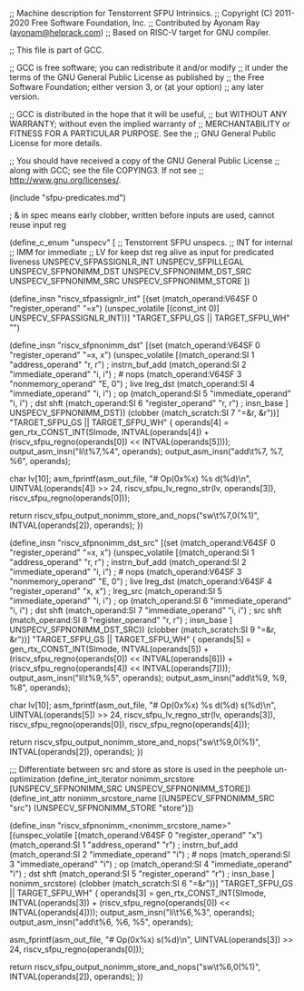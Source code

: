;; Machine description for Tenstorrent SFPU Intrinsics.
;; Copyright (C) 2011-2020 Free Software Foundation, Inc.
;; Contributed by Ayonam Ray (ayonam@helprack.com)
;; Based on RISC-V target for GNU compiler.

;; This file is part of GCC.

;; GCC is free software; you can redistribute it and/or modify
;; it under the terms of the GNU General Public License as published by
;; the Free Software Foundation; either version 3, or (at your option)
;; any later version.

;; GCC is distributed in the hope that it will be useful,
;; but WITHOUT ANY WARRANTY; without even the implied warranty of
;; MERCHANTABILITY or FITNESS FOR A PARTICULAR PURPOSE.  See the
;; GNU General Public License for more details.

;; You should have received a copy of the GNU General Public License
;; along with GCC; see the file COPYING3.  If not see
;; <http://www.gnu.org/licenses/>.

(include "sfpu-predicates.md")

; & in spec means early clobber, written before inputs are used, cannot reuse input reg

(define_c_enum "unspecv" [
  ;; Tenstorrent SFPU unspecs.
  ;; INT for internal
  ;; IMM for immediate
  ;; LV for keep dst reg alive as input for predicated liveness
  UNSPECV_SFPASSIGNLR_INT
  UNSPECV_SFPILLEGAL
  UNSPECV_SFPNONIMM_DST
  UNSPECV_SFPNONIMM_DST_SRC
  UNSPECV_SFPNONIMM_SRC
  UNSPECV_SFPNONIMM_STORE
])

(define_insn "riscv_sfpassignlr_int"
  [(set (match_operand:V64SF 0 "register_operand" "=x")
        (unspec_volatile [(const_int 0)] UNSPECV_SFPASSIGNLR_INT))]
  "TARGET_SFPU_GS || TARGET_SFPU_WH"
  "")

(define_insn "riscv_sfpnonimm_dst"
  [(set (match_operand:V64SF 0 "register_operand" "=x, x")
        (unspec_volatile [(match_operand:SI    1 "address_operand"   "r, r") ; instrn_buf_add
                          (match_operand:SI    2 "immediate_operand" "i, i") ; # nops
                          (match_operand:V64SF 3 "nonmemory_operand" "E, 0") ; live lreg_dst
                          (match_operand:SI    4 "immediate_operand" "i, i") ; op
                          (match_operand:SI    5 "immediate_operand" "i, i") ; dst shft
                          (match_operand:SI    6 "register_operand"  "r, r") ; insn_base
                                                                         ] UNSPECV_SFPNONIMM_DST))
        (clobber (match_scratch:SI 7 "=&r, &r"))]
  "TARGET_SFPU_GS || TARGET_SFPU_WH"
{
  operands[4] = gen_rtx_CONST_INT(SImode, INTVAL(operands[4]) +
                                          (riscv_sfpu_regno(operands[0]) << INTVAL(operands[5])));
  output_asm_insn("li\t%7,%4", operands);
  output_asm_insn("add\t%7, %7, %6", operands);

  char lv[10];
  asm_fprintf(asm_out_file, "# Op(0x%x) %s d(%d)\n", UINTVAL(operands[4]) >> 24,
                            riscv_sfpu_lv_regno_str(lv, operands[3]), riscv_sfpu_regno(operands[0]));

  return riscv_sfpu_output_nonimm_store_and_nops("sw\t%7,0(%1)", INTVAL(operands[2]), operands);
})

(define_insn "riscv_sfpnonimm_dst_src"
  [(set (match_operand:V64SF 0 "register_operand" "=x, x")
        (unspec_volatile [(match_operand:SI    1 "address_operand"   "r, r") ; instrn_buf_add
                          (match_operand:SI    2 "immediate_operand" "i, i") ; # nops
                          (match_operand:V64SF 3 "nonmemory_operand" "E, 0") ; live lreg_dst
                          (match_operand:V64SF 4 "register_operand"  "x, x") ; lreg_src
                          (match_operand:SI    5 "immediate_operand" "i, i") ; op
                          (match_operand:SI    6 "immediate_operand" "i, i") ; dst shft
                          (match_operand:SI    7 "immediate_operand" "i, i") ; src shft
                          (match_operand:SI    8 "register_operand"  "r, r") ; insn_base
                                                                         ] UNSPECV_SFPNONIMM_DST_SRC))
        (clobber (match_scratch:SI 9 "=&r, &r"))]
  "TARGET_SFPU_GS || TARGET_SFPU_WH"
{
  operands[5] = gen_rtx_CONST_INT(SImode, INTVAL(operands[5]) +
                                          (riscv_sfpu_regno(operands[0]) << INTVAL(operands[6])) +
                                          (riscv_sfpu_regno(operands[4]) << INTVAL(operands[7])));
  output_asm_insn("li\t%9,%5", operands);
  output_asm_insn("add\t%9, %9, %8", operands);

  char lv[10];
  asm_fprintf(asm_out_file, "# Op(0x%x) %s d(%d) s(%d)\n", UINTVAL(operands[5]) >> 24,
                            riscv_sfpu_lv_regno_str(lv, operands[3]),
                            riscv_sfpu_regno(operands[0]), riscv_sfpu_regno(operands[4]));

  return riscv_sfpu_output_nonimm_store_and_nops("sw\t%9,0(%1)", INTVAL(operands[2]), operands);
})

;;; Differentiate between src and store as store is used in the peephole un-optimization
(define_int_iterator nonimm_srcstore [UNSPECV_SFPNONIMM_SRC UNSPECV_SFPNONIMM_STORE])
(define_int_attr nonimm_srcstore_name [(UNSPECV_SFPNONIMM_SRC "src") (UNSPECV_SFPNONIMM_STORE "store")])

(define_insn "riscv_sfpnonimm_<nonimm_srcstore_name>"
  [(unspec_volatile [(match_operand:V64SF 0 "register_operand"  "x")
                     (match_operand:SI    1 "address_operand"   "r") ; instrn_buf_add
                     (match_operand:SI    2 "immediate_operand" "i") ; # nops
                     (match_operand:SI    3 "immediate_operand" "i") ; op
                     (match_operand:SI    4 "immediate_operand" "i") ; dst shft
                     (match_operand:SI    5 "register_operand"  "r") ; insn_base
                                                                         ] nonimm_srcstore)
            (clobber (match_scratch:SI    6 "=&r"))]
  "TARGET_SFPU_GS || TARGET_SFPU_WH"
{
  operands[3] = gen_rtx_CONST_INT(SImode, INTVAL(operands[3]) +
                                          (riscv_sfpu_regno(operands[0]) << INTVAL(operands[4])));
  output_asm_insn("li\t%6,%3", operands);
  output_asm_insn("add\t%6, %6, %5", operands);

  asm_fprintf(asm_out_file, "# Op(0x%x) s(%d)\n", UINTVAL(operands[3]) >> 24, riscv_sfpu_regno(operands[0]));

  return riscv_sfpu_output_nonimm_store_and_nops("sw\t%6,0(%1)", INTVAL(operands[2]), operands);
})
